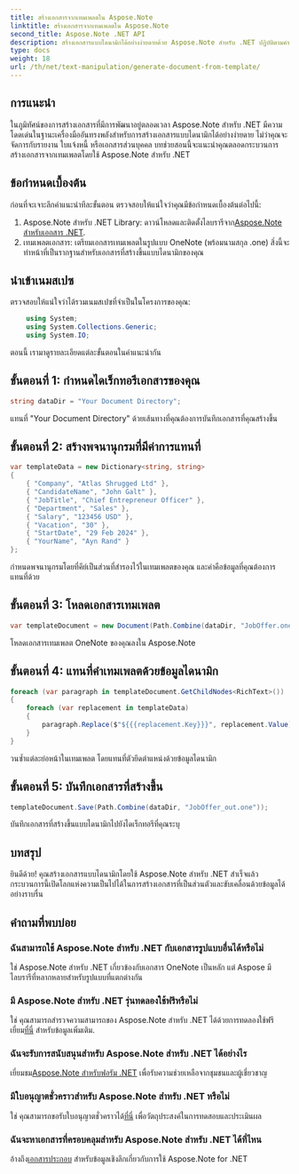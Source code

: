 ```yaml
---
title: สร้างเอกสารจากเทมเพลตใน Aspose.Note
linktitle: สร้างเอกสารจากเทมเพลตใน Aspose.Note
second_title: Aspose.Note .NET API
description: สร้างเอกสารแบบไดนามิกได้อย่างง่ายดายด้วย Aspose.Note สำหรับ .NET ปฏิบัติตามคำแนะนำทีละขั้นตอนของเราสำหรับการสร้างเอกสารที่เป็นส่วนตัวและขับเคลื่อนด้วยข้อมูล
type: docs
weight: 18
url: /th/net/text-manipulation/generate-document-from-template/
---
```

## การแนะนำ
ในภูมิทัศน์ของการสร้างเอกสารที่มีการพัฒนาอยู่ตลอดเวลา Aspose.Note สำหรับ .NET มีความโดดเด่นในฐานะเครื่องมืออันทรงพลังสำหรับการสร้างเอกสารแบบไดนามิกได้อย่างง่ายดาย ไม่ว่าคุณจะจัดการกับรายงาน ใบแจ้งหนี้ หรือเอกสารส่วนบุคคล บทช่วยสอนนี้จะแนะนำคุณตลอดกระบวนการสร้างเอกสารจากเทมเพลตโดยใช้ Aspose.Note สำหรับ .NET
## ข้อกำหนดเบื้องต้น
ก่อนที่จะเจาะลึกคำแนะนำทีละขั้นตอน ตรวจสอบให้แน่ใจว่าคุณมีข้อกำหนดเบื้องต้นต่อไปนี้:
1.  Aspose.Note สำหรับ .NET Library: ดาวน์โหลดและติดตั้งไลบรารีจาก[Aspose.Note สำหรับเอกสาร .NET](https://reference.aspose.com/note/net/).
2. เทมเพลตเอกสาร: เตรียมเอกสารเทมเพลตในรูปแบบ OneNote (พร้อมนามสกุล .one) สิ่งนี้จะทำหน้าที่เป็นรากฐานสำหรับเอกสารที่สร้างขึ้นแบบไดนามิกของคุณ
## นำเข้าเนมสเปซ
ตรวจสอบให้แน่ใจว่าได้รวมเนมสเปซที่จำเป็นในโครงการของคุณ:
```csharp
    using System;
    using System.Collections.Generic;
    using System.IO;
```
ตอนนี้ เรามาดูรายละเอียดแต่ละขั้นตอนในคำแนะนำกัน
## ขั้นตอนที่ 1: กำหนดไดเร็กทอรีเอกสารของคุณ
```csharp
string dataDir = "Your Document Directory";
```
แทนที่ "Your Document Directory" ด้วยเส้นทางที่คุณต้องการบันทึกเอกสารที่คุณสร้างขึ้น
## ขั้นตอนที่ 2: สร้างพจนานุกรมที่มีค่าการแทนที่
```csharp
var templateData = new Dictionary<string, string>
{
    { "Company", "Atlas Shrugged Ltd" },
    { "CandidateName", "John Galt" },
    { "JobTitle", "Chief Entrepreneur Officer" },
    { "Department", "Sales" },
    { "Salary", "123456 USD" },
    { "Vacation", "30" },
    { "StartDate", "29 Feb 2024" },
    { "YourName", "Ayn Rand" }
};
```
กำหนดพจนานุกรมโดยที่คีย์เป็นส่วนที่สำรองไว้ในเทมเพลตของคุณ และค่าคือข้อมูลที่คุณต้องการแทนที่ด้วย

## ขั้นตอนที่ 3: โหลดเอกสารเทมเพลต
```csharp
var templateDocument = new Document(Path.Combine(dataDir, "JobOffer.one"));
```
โหลดเอกสารเทมเพลต OneNote ของคุณลงใน Aspose.Note

## ขั้นตอนที่ 4: แทนที่คำเทมเพลตด้วยข้อมูลไดนามิก
```csharp
foreach (var paragraph in templateDocument.GetChildNodes<RichText>())
{
    foreach (var replacement in templateData)
    {
        paragraph.Replace($"${{{replacement.Key}}}", replacement.Value);
    }
}
```
วนซ้ำแต่ละย่อหน้าในเทมเพลต โดยแทนที่ตัวยึดตำแหน่งด้วยข้อมูลไดนามิก

## ขั้นตอนที่ 5: บันทึกเอกสารที่สร้างขึ้น
```csharp
templateDocument.Save(Path.Combine(dataDir, "JobOffer_out.one"));
```
บันทึกเอกสารที่สร้างขึ้นแบบไดนามิกไปยังไดเร็กทอรีที่คุณระบุ

## บทสรุป
ยินดีด้วย! คุณสร้างเอกสารแบบไดนามิกโดยใช้ Aspose.Note สำหรับ .NET สำเร็จแล้ว กระบวนการนี้เปิดโลกแห่งความเป็นไปได้ในการสร้างเอกสารที่เป็นส่วนตัวและขับเคลื่อนด้วยข้อมูลได้อย่างราบรื่น

## คำถามที่พบบ่อย
### ฉันสามารถใช้ Aspose.Note สำหรับ .NET กับเอกสารรูปแบบอื่นได้หรือไม่
ใช่ Aspose.Note สำหรับ .NET เกี่ยวข้องกับเอกสาร OneNote เป็นหลัก แต่ Aspose มีไลบรารีที่หลากหลายสำหรับรูปแบบที่แตกต่างกัน
### มี Aspose.Note สำหรับ .NET รุ่นทดลองใช้ฟรีหรือไม่
ใช่ คุณสามารถสำรวจความสามารถของ Aspose.Note สำหรับ .NET ได้ด้วยการทดลองใช้ฟรี เยี่ยม[ที่นี่](https://releases.aspose.com/) สำหรับข้อมูลเพิ่มเติม.
### ฉันจะรับการสนับสนุนสำหรับ Aspose.Note สำหรับ .NET ได้อย่างไร
 เยี่ยมชม[Aspose.Note สำหรับฟอรัม .NET](https://forum.aspose.com/c/note/28) เพื่อรับความช่วยเหลือจากชุมชนและผู้เชี่ยวชาญ
### มีใบอนุญาตชั่วคราวสำหรับ Aspose.Note สำหรับ .NET หรือไม่
 ใช่ คุณสามารถขอรับใบอนุญาตชั่วคราวได้[ที่นี่](https://purchase.aspose.com/temporary-license/) เพื่อวัตถุประสงค์ในการทดสอบและประเมินผล
### ฉันจะหาเอกสารที่ครอบคลุมสำหรับ Aspose.Note สำหรับ .NET ได้ที่ไหน
 อ้างถึง[เอกสารประกอบ](https://reference.aspose.com/note/net/) สำหรับข้อมูลเชิงลึกเกี่ยวกับการใช้ Aspose.Note for .NET